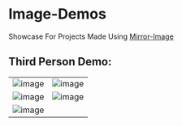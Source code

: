 # Image-Demos
 
Showcase For Projects Made Using [Mirror](https://mirror-networking.com/)[-Image](https://github.com/Nirav-Madhani/Image)

## Third Person Demo:

|   |  |
| ------------- | ------------- |
| ![image](https://user-images.githubusercontent.com/77914957/150674003-816c1546-0fa3-4f13-a8ff-bda10099c5ba.png)  | ![image](https://user-images.githubusercontent.com/77914957/150674025-ba1f382a-a60f-4bcb-a901-9ab024688e60.png)  |
| ![image](https://user-images.githubusercontent.com/77914957/150674117-513123bc-364a-45ad-8b3e-3f7c99105452.png)  | ![image](https://user-images.githubusercontent.com/77914957/150674188-bed84239-a69f-4d33-b292-10c1cb461080.png)  |
| ![image](https://user-images.githubusercontent.com/77914957/150674216-195437a8-5da5-4893-826d-31d235091b01.png)  |  |






